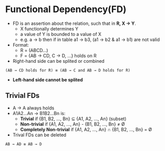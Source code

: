 # Functional Dependency(FD)
- FD is an assertion about the relation, such that in **R, X → Y**.
  - X functionally determines Y
  - a value of Y is bounded to a value of X
  - e.g. a → b   then if in table a1 → b3, (a1 → b2 & a1 → b1) are not valid
- Format:
  - R = (ABCD...)
  - F = {AB → CD, C → D, ...} holds on R
- Right-hand side can be splited or combined
```
(AB → CD holds for R) ≡ (AB → C and AB → D holds for R)
```
  - **Left-hand side cannot be splited**
## Trivial FDs
  - A → A always holds
  - A1A2...An → B1B2...Bn is:
    - **Trivial** if {B1, B2, ..., Bn} ⊆ {A1, A2, ..., An} (subset)
    - **Non-trivial** if {A1, A2, ..., An} - {B1, B2, ..., Bn} ≠ Ø
    - **Completely Non-trivial** if {A1, A2, ..., An} ∩ {B1, B2, ..., Bn} = Ø
  - Trival FDs can be deleted
```
AB → AD ≡ AB → D
```
